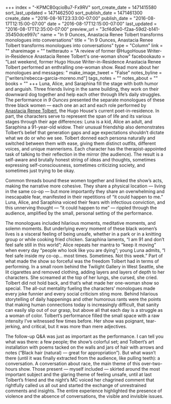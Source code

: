 +++
index = "-KPMCB0qcioBu7-Fx9RV"
sort_create_date = 1471415580
sort_last_updated = 1471462500
sort_publish_date = 1471461300
create_date = "2016-08-16T23:33:00-07:00"
publish_date = "2016-08-17T12:15:00-07:00"
date = "2016-08-17T12:15:00-07:00"
last_updated = "2016-08-17T12:35:00-07:00"
preview_url = "3cf4d0e0-f2aa-59d2-b141-35450dce997c"
name = "In 9 Ounces, Anastacia Renee Tolbert transforms monologues into conversations"
title = "In 9 Ounces, Anastacia Renee Tolbert transforms monologues into conversations"
type = "Column"
link = ""
shareimage = ""
twitterauto = "A review of former @HugoHouse Writer-in-Residence Anastacia Renee Tolbert's one-woman show"
facebookauto = "Last weekend, former Hugo House Writer-in-Residence Anastacia Renee Tolbert performed an enthralling one-woman show. Read more about her monologues and messages: "
make_image_tweet = "False"
notes_byline = ["writers/rebecca-garcia-moreno.md"]
tags_notes = ""
notes_about = ""
books = ""
+++
Luna, Alice, and Saraphina fill the stage with both humor and anguish. Three friends living in the same building, they work on their downward dog together and help each other through life’s daily struggles. The performance in _9 Ounces_ presented the separate monologues of these three black women — each one an act and each role performed by [Anastacia Renee Tolbert](http://indigoa.wix.com/main), the Hugo House's current poet-in-residence. In part, the characters serve to represent the span of life and its various stages through their age differences: Luna is a kid, Alice an adult, and Saraphina a 91-year-old widow. Their unusual friendship also demonstrates Tolbert’s belief that generation gaps and age expectations shouldn’t dictate what we do or who we see. Tolbert donned each persona naturally and switched between them with ease, giving them distinct outfits, different voices, and unique mannerisms. Each character has the therapist-appointed task of talking to their reflection in the mirror (the audience). The result is a self-aware and brutally honest string of ideas and thoughts, sometimes expressing self-consciousness, sometimes criticizing society, and sometimes just trying to be okay. 

Common threads bound these women together and linked the show’s acts, making the narrative more cohesive. They share a physical location — living in the same co-op — but more importantly they share an overwhelming and inescapable fear, manifested in their repetitions of “it could happen to me.” Luna, Alice, and Saraphina voiced their fears with infectious conviction, and this unnerving thought — “it could happen to me” — rippled through the audience, amplified by the small, personal setting of the performance. 

The monologues included hilarious moments, meditative moments, and solemn moments. But underlying every moment of these black women’s lives is a visceral feeling of being unsafe, whether in a park or in a knitting group or while cooking fried chicken. Saraphina laments, “I am 91 and don’t feel safe still in this world”; Alice repeats her mantra to “keep it moving” when every day “people who look like you are dying”; young Luna admits, “I feel safe inside my co-op… most times. Sometimes. Not this week.” Part of what made the show so forceful was the freedom Tolbert had in terms of performing. In a small room behind the Twilight Gallery in West Seattle, she lit cigarettes and removed clothing, adding layers and layers of depth to her characters. She screamed at the top of her lungs, she cursed, she cried. Tolbert did not hold back, and that’s what made her one-woman show so special. The all-out mentality fueling the characters’ monologues made every joke funnier and every social criticism sting more. Behind hilarious storytelling of daily happenings and other humorous rants were the points that making human connections today is increasingly difficult, that sanity can easily slip out of our grasp, but above all that each day is a struggle as a woman of color. Tolbert’s performance filled the small space with a raw intensity I’ve witnessed few times before. Her show was poignant, tear-jerking, and critical, but it was more than mere adjectives.

The follow-up Q&A was just as important as the performance. I can tell you what was there: a few people; the show’s colorful set; and Tolbert’s art installation with poems tacked on the walls and jars of hair with arrows and notes (“Black hair (natural) — great for appropriation”). But what wasn’t there (until it was finally extracted from the audience, like pulling teeth): a conversation. A conversation about race, the main theme of this over-two-hours show. Those present — myself included — skirted around the most important subject and the glaring theme of feeling unsafe, until at last Tolbert’s friend and the night’s MC voiced her chagrined comment that rightfully called us all out and started the exchange of unrestrained comments and insights. The entire experience highlighted the presence of violence and the absence of conversations, the visible and invisible issues.